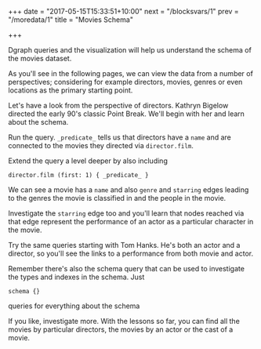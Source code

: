 +++
date = "2017-05-15T15:33:51+10:00"
next = "/blocksvars/1"
prev = "/moredata/1"
title = "Movies Schema"

+++

Dgraph queries and the visualization will help us understand the schema of the movies dataset.  

As you'll see in the following pages, we can view the data from a number of perspectives; considering for example directors, movies, genres or even locations as the primary starting point.

Let's have a look from the perspective of directors.  Kathryn Bigelow directed the early 90's classic Point Break.  We'll begin with her and learn about the schema.

Run the query.  `_predicate_` tells us that directors have a `name` and are connected to the movies they directed via `director.film`.

Extend the query a level deeper by also including
```
director.film (first: 1) { _predicate_ }
```
We can see a movie has a `name` and also `genre` and `starring` edges leading to the genres the movie is classified in and the people in the movie.  

Investigate the `starring` edge too and you'll learn that nodes reached via that edge represent the performance of an actor as a particular character in the movie.

Try the same queries starting with Tom Hanks.  He's both an actor and a director, so you'll see the links to a performance from both movie and actor.

Remember there's also the schema query that can be used to investigate the types and indexes in the schema.  Just
```
schema {}
```
queries for everything about the schema

If you like, investigate more.  With the lessons so far, you can find all the movies by particular directors, the movies by an actor or the cast of a movie.
